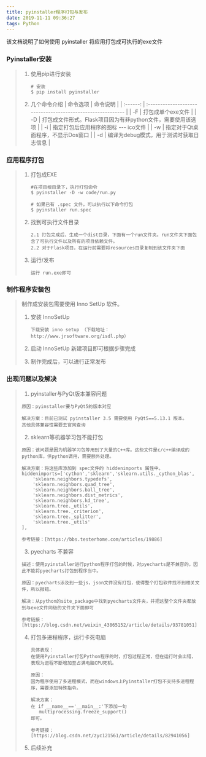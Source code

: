 ```yaml
---
title: pyinstaller程序打包与发布
date: 2019-11-11 09:36:27
tags: Python
---
```




该文档说明了如何使用 pyinstaller 将应用打包成可执行的exe文件

<!-- more -->

### Pyinstaller安装

> 1. 使用pip进行安装
>
>    ```
>    # 安装
>    $ pip install pyinstaller
>    ```
>
> 2. 几个命令介绍
>   | 命令选项 | 命令说明                                                    |
>    | :------: | :---------------------------------------------------------- |
>    |    -F    | 打包成单个exe文件                                           |
>    |    -D    | 打包成文件形式。Flask项目因为有非python文件，需要使用该选项 |
>    |    -i    | 指定打包后应用程序的图标 --- ico文件                        |
>    |    -w    | 指定对于Qt桌面程序，不显示Dos窗口                           |
>    |    -d    | 编译为debug模式，用于测试时获取日志信息                     |

### 应用程序打包

> 1. 打包成EXE
>
>    ```
>    #在项目根目录下，执行打包命令
>    $ pyinstaller -D -w code/run.py
>    
>    # 如果已有 .spec 文件，可以执行以下命令打包
>    $ pyinstaller run.spec
>    ```
>
> 2. 找到可执行文件目录
>
>    ```
>    2.1 打包完成后，生成一个dist目录，下面有一个run文件夹。run文件夹下面包含了可执行文件以及所有的项目依赖文件。
>    2.2 对于Flask项目，在运行前需要将resources目录复制到该文件夹下面
>    ```
>
> 3. 运行/发布
>
>    ```
>    运行 run.exe即可
>    ```

### 制作程序安装包

> 制作成安装包需要使用 Inno SetUp 软件。
>
> 1. 安装 InnoSetUp
>
>    ```
>    下载安装 inno setup （下载地址：http://www.jrsoftware.org/isdl.php）
>    ```
>
> 2. 启动 InnoSetUp 新建项目即可根据步骤完成
>
> 3. 制作完成后，可以进行正常发布

### 出现问题以及解决

> 1. pyinstaller与PyQt版本兼容问题
>
> ```
> 原因：pyinstaller要与PyQt5的版本对应
> 
> 解决方案：目前已测试 pyinstaller 3.5 需要使用 PyQt5==5.13.1 版本。
> 其他具体兼容性需要去官网查询
> ```
>
> 2. sklearn等机器学习包不能打包
>
> ```
> 原因：该问题是因为机器学习包等用到了大量的C++库。这些文件是c/c++编译成的python库，供python调用，需要额外处理。
> 
> 解决方案：将这些库添加到 spec文件的 hiddenimports 属性中。
> hiddenimports=['cython','sklearn','sklearn.utils._cython_blas',
>     'sklearn.neighbors.typedefs',
>     'sklearn.neighbors.quad_tree',
>     'sklearn.neighbors.ball_tree',
>     'sklearn.neighbors.dist_metrics',
>     'sklearn.neighbors.kd_tree',
>     'sklearn.tree._utils',
>     'sklearn.tree._criterion',
>     'sklearn.tree._splitter',
>     'sklearn.tree._utils'
> ],
> 
> 参考链接：[https://bbs.testerhome.com/articles/19886]
> ```
>
> 3. pyecharts 不兼容
>
> ```
> 描述：使用pyinstaller进行python程序打包的时候，对pyecharts是不兼容的，因此不能将pyecharts打包到程序当中。
> 
> 原因：pyecharts涉及到一些js，json文件没有打包，使得整个打包软件找不到相关文件，所以报错。
> 
> 解决：从python的site_package中找到pyecharts文件夹，并把这整个文件夹都放到与exe文件同级的文件夹下面即可
> 
> 参考链接：[https://blog.csdn.net/weixin_43865152/article/details/93781051]
> ```
>
> 4. 打包多进程程序，运行卡死电脑
>
>    ```
>    具体表现：
>    在使用Pyinstaller打包Python程序的时，打包过程正常，但在运行时会出错，表现为进程不断增加至占满电脑CPU死机。
>    
>    原因：
>    因为程序使用了多进程模式，而在windows上Pyinstaller打包不支持多进程程序，需要添加特殊指令。
>    
>    解决方案：
>    在 if __name__=='__main__:'下添加一句
>    	multiprocessing.freeze_support()
>    即可。
>    
>    参考链接：[https://blog.csdn.net/zyc121561/article/details/82941056]
>    ```
>
> 5. 后续补充